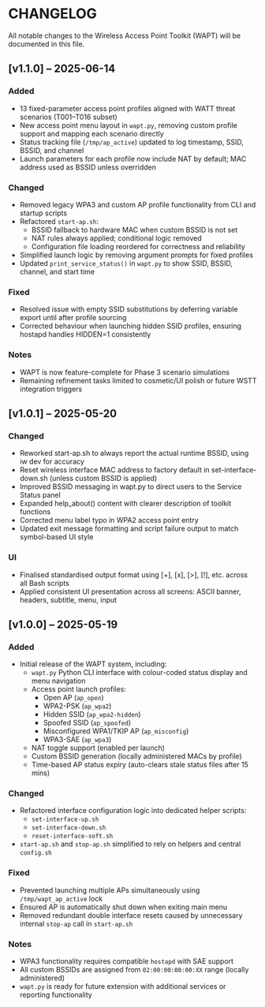# CHANGELOG

All notable changes to the Wireless Access Point Toolkit (WAPT) will be documented in this file.

## [v1.1.0] – 2025-06-14

### Added
- 13 fixed-parameter access point profiles aligned with WATT threat scenarios (T001–T016 subset)
- New access point menu layout in `wapt.py`, removing custom profile support and mapping each scenario directly
- Status tracking file (`/tmp/ap_active`) updated to log timestamp, SSID, BSSID, and channel
- Launch parameters for each profile now include NAT by default; MAC address used as BSSID unless overridden

### Changed
- Removed legacy WPA3 and custom AP profile functionality from CLI and startup scripts
- Refactored `start-ap.sh`:
  - BSSID fallback to hardware MAC when custom BSSID is not set
  - NAT rules always applied; conditional logic removed
  - Configuration file loading reordered for correctness and reliability
- Simplified launch logic by removing argument prompts for fixed profiles
- Updated `print_service_status()` in `wapt.py` to show SSID, BSSID, channel, and start time

### Fixed
- Resolved issue with empty SSID substitutions by deferring variable export until after profile sourcing
- Corrected behaviour when launching hidden SSID profiles, ensuring hostapd handles HIDDEN=1 consistently

### Notes
- WAPT is now feature-complete for Phase 3 scenario simulations
- Remaining refinement tasks limited to cosmetic/UI polish or future WSTT integration triggers

## [v1.0.1] – 2025-05-20

### Changed
- Reworked start-ap.sh to always report the actual runtime BSSID, using iw dev for accuracy
- Reset wireless interface MAC address to factory default in set-interface-down.sh (unless custom BSSID is applied)
- Improved BSSID messaging in wapt.py to direct users to the Service Status panel
- Expanded help_about() content with clearer description of toolkit functions
- Corrected menu label typo in WPA2 access point entry
- Updated exit message formatting and script failure output to match symbol-based UI style

### UI
- Finalised standardised output format using [+], [x], [>], [!], etc. across all Bash scripts
- Applied consistent UI presentation across all screens: ASCII banner, headers, subtitle, menu, input

## [v1.0.0] – 2025-05-19

### Added
- Initial release of the WAPT system, including:
  - `wapt.py` Python CLI interface with colour-coded status display and menu navigation
  - Access point launch profiles:
    - Open AP (`ap_open`)
    - WPA2-PSK (`ap_wpa2`)
    - Hidden SSID (`ap_wpa2-hidden`)
    - Spoofed SSID (`ap_spoofed`)
    - Misconfigured WPA1/TKIP AP (`ap_misconfig`)
    - WPA3-SAE (`ap_wpa3`)
  - NAT toggle support (enabled per launch)
  - Custom BSSID generation (locally administered MACs by profile)
  - Time-based AP status expiry (auto-clears stale status files after 15 mins)

### Changed
- Refactored interface configuration logic into dedicated helper scripts:
  - `set-interface-up.sh`
  - `set-interface-down.sh`
  - `reset-interface-soft.sh`
- `start-ap.sh` and `stop-ap.sh` simplified to rely on helpers and central `config.sh`

### Fixed
- Prevented launching multiple APs simultaneously using `/tmp/wapt_ap_active` lock
- Ensured AP is automatically shut down when exiting main menu
- Removed redundant double interface resets caused by unnecessary internal `stop-ap` call in `start-ap.sh`

### Notes
- WPA3 functionality requires compatible `hostapd` with SAE support
- All custom BSSIDs are assigned from `02:00:00:00:00:XX` range (locally administered)
- `wapt.py` is ready for future extension with additional services or reporting functionality
